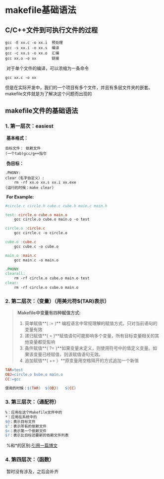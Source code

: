 # makefile基础语法


## C/C++文件到可执行文件的过程

~~~
gcc -E xx.c -o xx.i  预处理
gcc -s xx.i -o xx.s  编译
gcc -c xx.s -o xx.o  汇编
gcc xx.o -o xx       链接
~~~

​	对于单个文件的编译，可以浓缩为一条命令

~~~
gcc xx.c -o xx
~~~

​		但是在实际开发中，我们的一个项目有多个文件，并且有多层文件夹的嵌套。makefile文件就是为了解决这个问题而出现的

## makefile文件的基础语法

### 1. 第一层次：easiest

​		**基本格式：**

~~~
目标文件： 依赖文件
(一个tab)gcc/g++指令
~~~

​		**伪目标：**	

~~~
.PHONY:
clear（名字自定义）:
    rm -rf xx.o xx.s xx.i xx.exe
(运行的时候：make clear)
~~~

​		**For Example:**

~~~makefile
#circle.c circle.h cube.c cube.h main.c main.h

test: circle.o cube.o main.o
    gcc circle.o cube.o main.o -o test

circle.o :circle.c
    gcc circle.c -o circle.o

cube.o :cube.c
    gcc cube.c -o cube.o

main.o :main.c
    gcc main.c -o main.o

.PHONY
clearall:
    rm -rf circle.o cube.o main.o test
clear:
    rm -rf circle.o cube.o main.o
~~~

### 2. 第二层次：（变量）（用美元符$(TAR)表示）

> **Makefile中变量有四种赋值方式:**
>
> 1. 简单赋值**( := )** 编程语言中常规理解的赋值方式，只对当前语句的变量有效
> 2. 递归赋值**( = )**赋值语句可能影响多个变量，所有目标变量相关的其他变量都受影响
> 3. 条件赋值**( ?= )**如果变量未定义，则使用符号中的值定义变量。如果该变量已经赋值，则该赋值语句无效。
> 4. 追加赋值**( += ）**原变量用空格隔开的方式追加一个新值

~~~makefile
TAR=test
OBJ=circle.o bube.o main.o
CC:=gcc

使用的时候：$(TAR)  $(OBJ)   $(CC)
~~~

### 3. 第三层次：（通配符）

~~~makefile
%：应用在这个Makefile文件中的
*：应用在系统中的
$@：表示目标文件
$^：表示所有的依赖文件    
$<：表示第一个依赖文件
$?：表示比目标还要新的依赖文件列表
~~~

​		%和*的区别:[引用一篇博文](https://www.cnblogs.com/warren-wong/p/3979270.html)

### 4. 第四层次：（函数）

​		暂时没有涉及，之后会补齐
